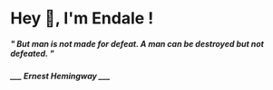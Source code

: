 <h1 title="head"> Hey 👋, I'm Endale !</h1>

**<h5><i>" But man is not made for defeat. A man can be destroyed but not defeated. "</i></h5>**

*<b>___ Ernest Hemingway ___</b>*

